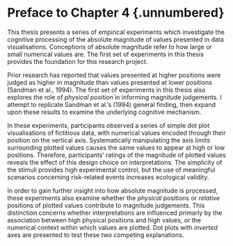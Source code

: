 # Preface to Chapter 4 {.unnumbered}

This thesis presents a series of empirical experiments which investigate the cognitive processing of the absolute magnitude of values presented in data visualisations. Conceptions of absolute magnitude refer to how large or small numerical values are. The first set of experiments in this thesis provides the foundation for this research project. 

Prior research has reported that values presented at higher positions were judged as higher in magnitude than values presented at lower positions (Sandman et al., 1994). The first set of experiments in this thesis also explores the role of *physical position* in informing magnitude judgements. I attempt to replicate Sandman et al.’s (1994) general finding, then expand upon these results to examine the underlying cognitive mechanism. 

In these experiments, participants observed a series of simple dot plot visualisations of fictitious data, with numerical values encoded through their position on the vertical axis. Systematically manipulating the axis limits surrounding plotted values causes the same values to appear at high or low positions. Therefore, participants’ ratings of the magnitude of plotted values reveals the effect of this design choice on interpretations. The simplicity of the stimuli provides high experimental control, but the use of meaningful scenarios concerning risk-related events increases ecological validity. 

In order to gain further insight into how absolute magnitude is processed, these experiments also examine whether the *physical* positions or *relative* positions of plotted values contribute to magnitude judgements. This distinction concerns whether interpretations are influenced primarly by the association between high physical positions and high values, or the numerical context within which values are plotted. Dot plots with *inverted* axes are presented to test these two competing explanations.  